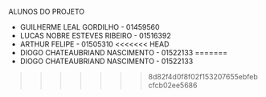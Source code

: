 ALUNOS DO PROJETO

* GUILHERME LEAL GORDILHO - 01459560
* LUCAS NOBRE ESTEVES RIBEIRO - 01516392
* ARTHUR FELIPE - 01505310
<<<<<<< HEAD
* DIOGO CHATEAUBRIAND NASCIMENTO - 01522133
=======
* DIOGO CHATEAUBRIAND NASCIMENTO - 01522133
>>>>>>> 8d82f4d0f8f02f153207655ebfebcfcb02ee5686
